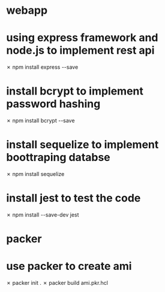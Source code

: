 # webapp

# using express framework and node.js to implement rest api
 ✗ npm install express --save      

# install bcrypt to implement password hashing
 ✗ npm install bcrypt --save
 
 # install sequelize to implement boottraping databse
 ✗ npm install sequelize    
 
 # install jest to test the code 
 ✗ npm install --save-dev jest   

# packer
# use packer to create ami
 ✗ packer init .
 ✗ packer build ami.pkr.hcl

